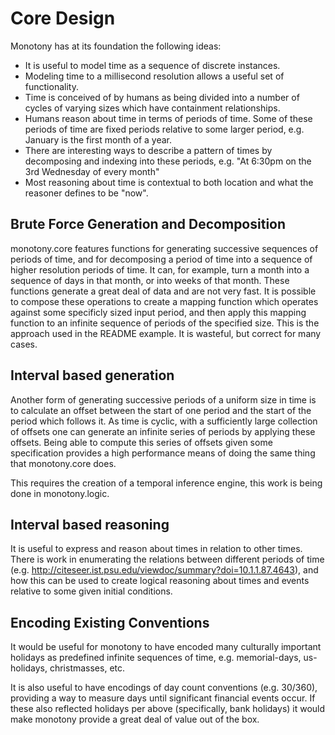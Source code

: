 # Core Design

Monotony has at its foundation the following ideas:

* It is useful to model time as a sequence of discrete instances.
* Modeling time to a millisecond resolution allows a useful set of functionality.
* Time is conceived of by humans as being divided into a number of cycles of varying sizes which have containment relationships.
* Humans reason about time in terms of periods of time. Some of these periods of time are fixed periods relative to some larger period, e.g. January is the first month of a year.
* There are interesting ways to describe a pattern of times by decomposing and indexing into these periods, e.g. "At 6:30pm on the 3rd Wednesday of every month"
* Most reasoning about time is contextual to both location and what the reasoner defines to be "now".

## Brute Force Generation and Decomposition

monotony.core features functions for generating successive sequences of periods of time, and for decomposing a period of time into a sequence of higher resolution periods of time. It can, for example, turn a month into a sequence of days in that month, or into weeks of that month. These functions generate a great deal of data and are not very fast. It is possible to compose these operations to create a mapping function which operates against some specificly sized input period, and then apply this mapping function to an infinite sequence of periods of the specified size. This is the approach used in the README example. It is wasteful, but correct for many cases.

## Interval based generation

Another form of generating successive periods of a uniform size in time is to calculate an offset between the start of one period and the start of the period which follows it. As time is cyclic, with a sufficiently large collection of offsets one can generate an infinite series of periods by applying these offsets. Being able to compute this series of offsets given some specification provides a high performance means of doing the same thing that monotony.core does.

This requires the creation of a temporal inference engine, this work is being done in monotony.logic.

## Interval based reasoning

It is useful to express and reason about times in relation to other times. There is work in enumerating the relations between different periods of time (e.g. http://citeseer.ist.psu.edu/viewdoc/summary?doi=10.1.1.87.4643), and how this can be used to create logical reasoning about times and events relative to some given initial conditions.

## Encoding Existing Conventions

It would be useful for monotony to have encoded many culturally important holidays as predefined infinite sequences of time, e.g. memorial-days, us-holidays, christmasses, etc.

It is also useful to have encodings of day count conventions (e.g. 30/360), providing a way to measure days until significant financial events occur. If these also reflected holidays per above (specifically, bank holidays) it would make monotony provide a great deal of value out of the box.
